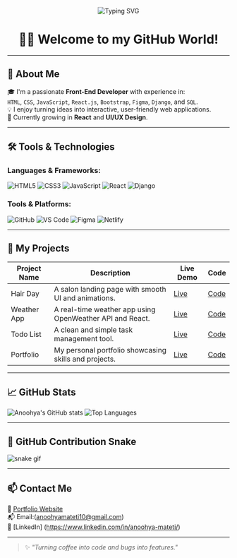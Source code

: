 <p align="center">
  <img src="https://readme-typing-svg.herokuapp.com?font=Fira+Code&size=28&pause=1000&color=F7931E&center=true&vCenter=true&width=435&lines=Hey+I'm+Mateti+Anoohya!;Frontend+Developer+%F0%9F%92%BB;learning+and+building!" alt="Typing SVG" />
</p>

<h1 align="center">👩‍💻 Welcome to my GitHub World!</h1>

---

## 🌟 About Me

🎓 I'm a passionate **Front-End Developer** with experience in:  
`HTML`, `CSS`, `JavaScript`, `React.js`, `Bootstrap`, `Figma`, `Django`, and `SQL`.  
💡 I enjoy turning ideas into interactive, user-friendly web applications.  
🌱 Currently growing in **React** and **UI/UX Design**.

---

## 🛠️ Tools & Technologies

### Languages & Frameworks:
![HTML5](https://img.shields.io/badge/-HTML5-E34F26?logo=html5&logoColor=white&style=for-the-badge)
![CSS3](https://img.shields.io/badge/-CSS3-1572B6?logo=css3&logoColor=white&style=for-the-badge)
![JavaScript](https://img.shields.io/badge/-JavaScript-F7DF1E?logo=javascript&logoColor=black&style=for-the-badge)
![React](https://img.shields.io/badge/-React-61DAFB?logo=react&logoColor=black&style=for-the-badge)
![Django](https://img.shields.io/badge/-Django-092E20?logo=django&logoColor=white&style=for-the-badge)

### Tools & Platforms:
![GitHub](https://img.shields.io/badge/-GitHub-181717?logo=github&logoColor=white&style=for-the-badge)
![VS Code](https://img.shields.io/badge/-VS%20Code-007ACC?logo=visual-studio-code&logoColor=white&style=for-the-badge)
![Figma](https://img.shields.io/badge/-Figma-F24E1E?logo=figma&logoColor=white&style=for-the-badge)
![Netlify](https://img.shields.io/badge/-Netlify-00C7B7?logo=netlify&logoColor=white&style=for-the-badge)

---

## 🚀 My Projects

| Project Name | Description | Live Demo | Code |
|--------------|-------------|-----------|------|
| Hair Day | A salon landing page with smooth UI and animations. | [Live](https://anoohya10.github.io/hairday/) | [Code](https://github.com/anoohya10/hairday) |
| Weather App | A real-time weather app using OpenWeather API and React. | [Live](https://anoohya10.github.io/weather-app/) | [Code](https://github.com/anoohya10/weather-app) |
| Todo List | A clean and simple task management tool. | [Live](https://anoohya10.github.io/todo-list/) | [Code](https://github.com/anoohya10/todo-list) |
| Portfolio | My personal portfolio showcasing skills and projects. | [Live](https://anoohya10.github.io/portfolio/) | [Code](https://github.com/anoohya10/portfolio) |

---

## 📈 GitHub Stats

![Anoohya's GitHub stats](https://github-readme-stats.vercel.app/api?username=anoohya10&show_icons=true&theme=tokyonight&hide_border=true)
![Top Languages](https://github-readme-stats.vercel.app/api/top-langs/?username=anoohya10&layout=compact&theme=tokyonight&hide_border=true)

---

## 🐍 GitHub Contribution Snake

![snake gif](https://github.com/anoohya10/anoohya10/blob/output/github-contribution-grid-snake.svg)

---

## 📫 Contact Me

🔗 [Portfolio Website](https://anoohya10.github.io/portfolio/)  
📬 Email:(anoohyamateti10@gmail.com)  
💼 [LinkedIn] (https://www.linkedin.com/in/anoohya-mateti/) 

---

> ✨ *"Turning coffee into code and bugs into features."*
